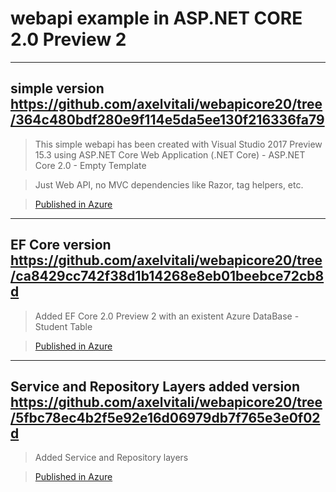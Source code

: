 # webapi example in ASP.NET CORE 2.0 Preview 2

------

## simple version https://github.com/axelvitali/webapicore20/tree/364c480bdf280e9f114e5da5ee130f216336fa79

> This simple webapi has been created with Visual Studio 2017 Preview 15.3 using ASP.NET Core Web Application (.NET Core) \- ASP.NET Core 2.0 \- Empty Template

> Just Web API, no MVC dependencies like Razor, tag helpers, etc.

> [Published in Azure](http://webapicore20.azurewebsites.net/api/values/GetSomeJson)

------

## EF Core version https://github.com/axelvitali/webapicore20/tree/ca8429cc742f38d1b14268e8eb01beebce72cb8d

> Added EF Core 2.0 Preview 2 with an existent Azure DataBase - Student Table

> [Published in Azure](http://webapicore20.azurewebsites.net/api/Students/GetStudents)

------

## Service and Repository Layers added version https://github.com/axelvitali/webapicore20/tree/5fbc78ec4b2f5e92e16d06979db7f765e3e0f02d

> Added Service and Repository layers

> [Published in Azure](http://webapicore20.azurewebsites.net/api/Students/GetStudents)

